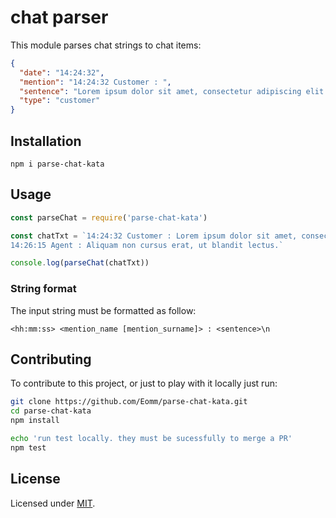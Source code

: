 # chat parser

This module parses chat strings to chat items:

```json
{
  "date": "14:24:32",
  "mention": "14:24:32 Customer : ",
  "sentence": "Lorem ipsum dolor sit amet, consectetur adipiscing elit.",
  "type": "customer"
}
```

## Installation

```
npm i parse-chat-kata
```

## Usage

```js
const parseChat = require('parse-chat-kata')

const chatTxt = `14:24:32 Customer : Lorem ipsum dolor sit amet, consectetur adipiscing elit.
14:26:15 Agent : Aliquam non cursus erat, ut blandit lectus.`

console.log(parseChat(chatTxt))
```

### String format

The input string must be formatted as follow:

```
<hh:mm:ss> <mention_name [mention_surname]> : <sentence>\n
```

## Contributing

To contribute to this project, or just to play with it locally just run:

```sh
git clone https://github.com/Eomm/parse-chat-kata.git
cd parse-chat-kata
npm install

echo 'run test locally. they must be sucessfully to merge a PR'
npm test
```

## License

Licensed under [MIT](./LICENSE).
